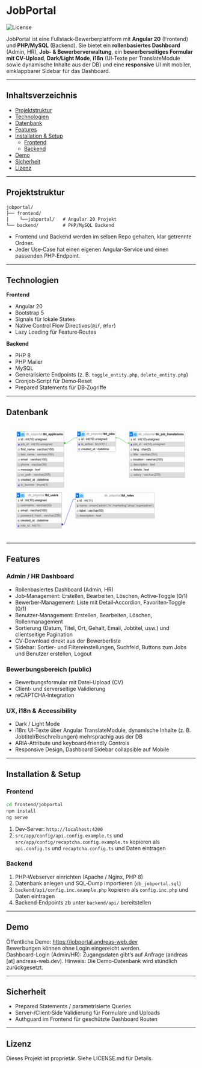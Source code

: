 # JobPortal
![License](https://img.shields.io/badge/license-Proprietary-red)

JobPortal ist eine Fullstack-Bewerberplattform mit **Angular 20** (Frontend) und **PHP/MySQL** (Backend). Sie bietet ein **rollenbasiertes Dashboard** (Admin, HR), **Job- & Bewerberverwaltung**, ein **bewerberseitiges Formular mit CV-Upload**, **Dark/Light Mode**, **i18n** (UI‑Texte per TranslateModule sowie dynamische Inhalte aus der DB) und eine **responsive** UI mit mobiler, einklappbarer Sidebar für das Dashboard.

---

## Inhaltsverzeichnis

* [Projektstruktur](#projektstruktur)
* [Technologien](#technologien)
* [Datenbank](#datenbank)
* [Features](#features)
* [Installation & Setup](#installation--setup)
  * [Frontend](#frontend)
  * [Backend](#backend)
* [Demo](#demo)
* [Sicherheit](#sicherheit)
* [Lizenz](#lizenz)

---

## Projektstruktur

```
jobportal/
├── frontend/
|    └──jobportal/   # Angular 20 Projekt
└── backend/         # PHP/MySQL Backend
```

* Frontend und Backend werden im selben Repo gehalten, klar getrennte Ordner.
* Jeder Use‑Case hat einen eigenen Angular‑Service und einen passenden PHP‑Endpoint.

---

## Technologien

**Frontend**

* Angular 20
* Bootstrap 5
* Signals für lokale States
* Native Control Flow Directives(`@if`, `@for`)
* Lazy Loading für Feature‑Routes

**Backend**

* PHP 8
* PHP Mailer
* MySQL
* Generalisierte Endpoints (z. B. `toggle_entity.php`, `delete_entity.php`)
* Cronjob‑Script für Demo‑Reset
* Prepared Statements für DB‑Zugriffe

---

## Datenbank

![Datenbankdesigner Screenshot](db-designer.webp)

---

## Features

### Admin / HR Dashboard

* Rollenbasiertes Dashboard (Admin, HR)
* Job‑Management: Erstellen, Bearbeiten, Löschen, Active‑Toggle (0/1)
* Bewerber‑Management: Liste mit Detail‑Accordion, Favoriten‑Toggle (0/1)
* Benutzer‑Management: Erstellen, Bearbeiten, Löschen, Rollenmanagement
* Sortierung (Datum, Titel, Ort, Gehalt, Email, Jobtitel, usw.) und clientseitige Pagination
* CV‑Download direkt aus der Bewerberliste
* Sidebar: Sortier‑ und Filtereinstellungen, Suchfeld, Buttons zum Jobs und Benutzer erstellen, Logout

### Bewerbungsbereich (public)

* Bewerbungsformular mit Datei‑Upload (CV)
* Client‑ und serverseitige Validierung
* reCAPTCHA‑Integration

### UX, i18n & Accessibility

* Dark / Light Mode
* i18n: UI‑Texte über Angular TranslateModule, dynamische Inhalte (z. B. Jobtitel/Beschreibungen) mehrsprachig aus der DB
* ARIA‑Attribute und keyboard‑friendly Controls
* Responsive Design, Dashboard Sidebar collapsible auf Mobile

---

## Installation & Setup

### Frontend

```bash
cd frontend/jobportal
npm install
ng serve
```

1. Dev‑Server: `http://localhost:4200`
2. `src/app/config/api.config.example.ts` und `src/app/config/recaptcha.config.example.ts` kopieren als `api.config.ts` und `recaptcha.config.ts` und Daten eintragen

### Backend

1. PHP‑Webserver einrichten (Apache / Nginx, PHP 8)
2. Datenbank anlegen und SQL‑Dump importieren (`db_jobportal.sql`)
3. `backend/api/config.inc.example.php` kopieren als `config.inc.php` und Daten eintragen
4. Backend‑Endpoints zb unter `backend/api/` bereitstellen

---

## Demo

Öffentliche Demo: https://jobportal.andreas-web.dev  
Bewerbungen können ohne Login eingereicht werden.  
Dashboard-Login (Admin/HR): Zugangsdaten gibt’s auf Anfrage (andreas [at] andreas-web.dev).
Hinweis: Die Demo-Datenbank wird stündlich zurückgesetzt.

---

## Sicherheit

* Prepared Statements / parametrisierte Queries
* Server‑/Client‑Side Validierung für Formulare und Uploads
* Authguard im Frontend für geschützte Dashboard Routen

---

## Lizenz

Dieses Projekt ist proprietär. Siehe LICENSE.md für Details.